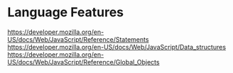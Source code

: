 # Language Features

https://developer.mozilla.org/en-US/docs/Web/JavaScript/Reference/Statements
https://developer.mozilla.org/en-US/docs/Web/JavaScript/Data_structures
https://developer.mozilla.org/en-US/docs/Web/JavaScript/Reference/Global_Objects